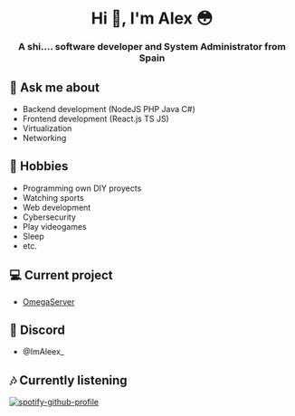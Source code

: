 
<h1 align="center">Hi 👋, I'm Alex 😳</h1>
<h3 align="center">A shi.... software developer and System Administrator from Spain</h3>

## 💬 Ask me about
- Backend development (NodeJS PHP Java C#)
- Frontend development (React.js TS JS)
- Virtualization
- Networking

## 📅 Hobbies
- Programming own DIY proyects
- Watching sports
- Web development
- Cybersecurity
- Play videogames
- Sleep
- etc.

## 💻 Current project
- [OmegaServer](https://omegaserver.es)

## 💬 Discord
- @ImAleex_

## 🎶 Currently listening
[![spotify-github-profile](https://spotify-github-profile.kittinanx.com/api/view?uid=31uqq6gu5msn72xcltn6yunue3oe&cover_image=true&theme=novatorem&show_offline=false&background_color=121212&interchange=true&bar_color=53b14f&bar_color_cover=true)](https://spotify-github-profile.kittinanx.com/api/view?uid=31uqq6gu5msn72xcltn6yunue3oe&redirect=true)

